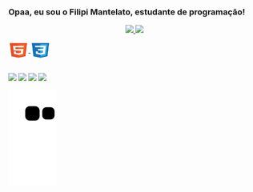 ### Opaa, eu sou o Filipi Mantelato, estudante de programação!

<div align="center">
  <a href="https://github.com/filipimantelato">
  <img height="180em" src="https://github-readme-stats.vercel.app/api?username=filipimantelato&show_icons=true&theme=react&include_all_commits=true&count_private=true"/>
  <img height="180em" src="https://github-readme-stats.vercel.app/api/top-langs/?username=filipimantelato&layout=compact&langs_count=2&theme=react"/>
</div>

<div style="display: inline_block"><br>
  <img align="center" alt="Filipi-HTML" height="30" width="40" src="https://raw.githubusercontent.com/devicons/devicon/master/icons/html5/html5-original.svg">
  <img align="center" alt="Filipi-CSS" height="30" width="40" src="https://raw.githubusercontent.com/devicons/devicon/master/icons/css3/css3-original.svg">
</div>

##

<div> 
  <a href="https://instagram.com/felps_mantelato" target="_blank"><img src="https://img.shields.io/badge/-Instagram-%23E4405F?style=for-the-badge&logo=instagram&logoColor=white" target="_blank"></a>
 	<a href="https://www.twitch.tv/mantelatoo" target="_blank"><img src="https://img.shields.io/badge/Twitch-9146FF?style=for-the-badge&logo=twitch&logoColor=white" target="_blank"></a>
  <a href = "mailto:filipimantelato06@gmail.com"><img src="https://img.shields.io/badge/-Gmail-%23333?style=for-the-badge&logo=gmail&logoColor=white" target="_blank"></a>
  <a href="https://www.linkedin.com/in/filipi-mantelato-241610249" target="_blank"><img src="https://img.shields.io/badge/-LinkedIn-%230077B5?style=for-the-badge&logo=linkedin&logoColor=white" target="_blank"></a>  
  
  ![Snake animation](https://github.com/filipimantelato/filipimantelato/blob/output/github-contribution-grid-snake.svg)
  
</div>
